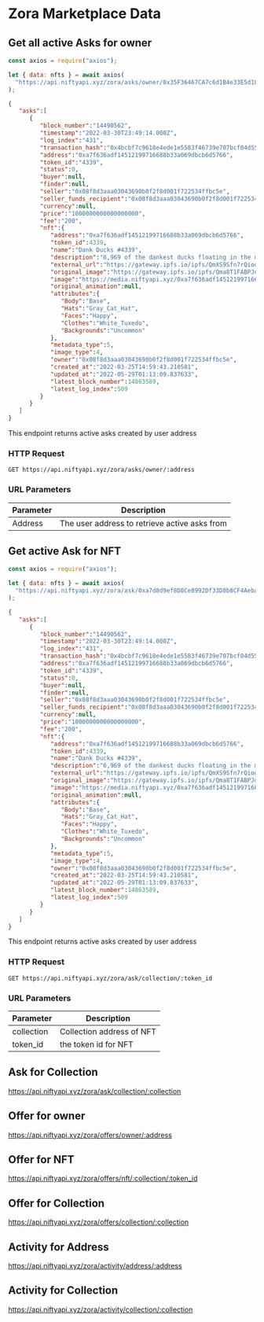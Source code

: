 # Zora Marketplace Data

##  Get all active Asks for owner

```javascript
const axios = require("axios");

let { data: nfts } = await axios(
  "https://api.niftyapi.xyz/zora/asks/owner/0x35F36467CA7c6d1B4e33E5d183AEf9a01486efa7"
);
```

```json
{
   "asks":[
      {
         "block_number":"14490562",
         "timestamp":"2022-03-30T23:49:14.000Z",
         "log_index":"431",
         "transaction_hash":"0x4bcbf7c9618e4ede1e5583f46739e707bcf04d5527ecaaf6b3113719c70bc2a9",
         "address":"0xa7f636adf14512199716688b33a069dbcb6d5766",
         "token_id":"4339",
         "status":0,
         "buyer":null,
         "finder":null,
         "seller":"0x08f8d3aaa03043690b0f2f8d001f722534ffbc5e",
         "seller_funds_recipient":"0x08f8d3aaa03043690b0f2f8d001f722534ffbc5e",
         "currency":null,
         "price":"1000000000000000000",
         "fee":"200",
         "nft":{
            "address":"0xa7f636adf14512199716688b33a069dbcb6d5766",
            "token_id":4339,
            "name":"Dank Ducks #4339",
            "description":"6,969 of the dankest ducks floating in the metaverse.",
            "external_url":"https://gateway.ipfs.io/ipfs/QmXS9Sfn7rQiod4ZppqEsWEX3UJUoiTTAnqPv7VBuKt1Fq/4339.json",
            "original_image":"https://gateway.ipfs.io/ipfs/Qma8T1FABPJqjrPvzknyHwTW8Myg4teWdFE1FEowshb6Mt/4339.png",
            "image":"https://media.niftyapi.xyz/0xa7f636adf14512199716688b33a069dbcb6d5766/4339",
            "original_animation":null,
            "attributes":{
               "Body":"Base",
               "Hats":"Gray_Cat_Hat",
               "Faces":"Happy",
               "Clothes":"White_Tuxedo",
               "Backgrounds":"Uncommon"
            },
            "metadata_type":5,
            "image_type":4,
            "owner":"0x08f8d3aaa03043690b0f2f8d001f722534ffbc5e",
            "created_at":"2022-03-25T14:59:43.210581",
            "updated_at":"2022-05-29T01:13:09.837633",
            "latest_block_number":14863589,
            "latest_log_index":509
         }
      }
   ]
}
```

This endpoint returns active asks created by user address

### HTTP Request

`GET https://api.niftyapi.xyz/zora/asks/owner/:address`

### URL Parameters
| Parameter | Description                          |
| --------- | ------------------------------------ |
| Address   | The user address to retrieve active asks from |


## Get active Ask for NFT

```javascript
const axios = require("axios");

let { data: nfts } = await axios(
  "https://api.niftyapi.xyz/zora/ask/0xa7d8d9ef8D8Ce8992Df33D8b8CF4Aebabd5bD270/205000237"
);
```

```json
{
   "asks":[
      {
         "block_number":"14490562",
         "timestamp":"2022-03-30T23:49:14.000Z",
         "log_index":"431",
         "transaction_hash":"0x4bcbf7c9618e4ede1e5583f46739e707bcf04d5527ecaaf6b3113719c70bc2a9",
         "address":"0xa7f636adf14512199716688b33a069dbcb6d5766",
         "token_id":"4339",
         "status":0,
         "buyer":null,
         "finder":null,
         "seller":"0x08f8d3aaa03043690b0f2f8d001f722534ffbc5e",
         "seller_funds_recipient":"0x08f8d3aaa03043690b0f2f8d001f722534ffbc5e",
         "currency":null,
         "price":"1000000000000000000",
         "fee":"200",
         "nft":{
            "address":"0xa7f636adf14512199716688b33a069dbcb6d5766",
            "token_id":4339,
            "name":"Dank Ducks #4339",
            "description":"6,969 of the dankest ducks floating in the metaverse.",
            "external_url":"https://gateway.ipfs.io/ipfs/QmXS9Sfn7rQiod4ZppqEsWEX3UJUoiTTAnqPv7VBuKt1Fq/4339.json",
            "original_image":"https://gateway.ipfs.io/ipfs/Qma8T1FABPJqjrPvzknyHwTW8Myg4teWdFE1FEowshb6Mt/4339.png",
            "image":"https://media.niftyapi.xyz/0xa7f636adf14512199716688b33a069dbcb6d5766/4339",
            "original_animation":null,
            "attributes":{
               "Body":"Base",
               "Hats":"Gray_Cat_Hat",
               "Faces":"Happy",
               "Clothes":"White_Tuxedo",
               "Backgrounds":"Uncommon"
            },
            "metadata_type":5,
            "image_type":4,
            "owner":"0x08f8d3aaa03043690b0f2f8d001f722534ffbc5e",
            "created_at":"2022-03-25T14:59:43.210581",
            "updated_at":"2022-05-29T01:13:09.837633",
            "latest_block_number":14863589,
            "latest_log_index":509
         }
      }
   ]
}
```

This endpoint returns active asks created by user address

### HTTP Request

`GET https://api.niftyapi.xyz/zora/ask/collection/:token_id`

### URL Parameters
| Parameter | Description                          |
| --------- | ------------------------------------ |
| collection   | Collection address of NFT |
| token_id   | the token id for NFT |

## Ask for Collection

https://api.niftyapi.xyz/zora/ask/collection/:collection

## Offer for owner

https://api.niftyapi.xyz/zora/offers/owner/:address

## Offer for NFT

https://api.niftyapi.xyz/zora/offers/nft/:collection/:token_id

## Offer for Collection

https://api.niftyapi.xyz/zora/offers/collection/:collection

## Activity for Address

https://api.niftyapi.xyz/zora/activity/address/:address

## Activity for Collection

https://api.niftyapi.xyz/zora/activity/collection/:collection
